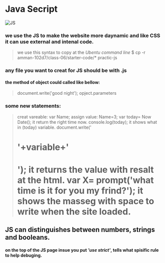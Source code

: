 # Java Secript 

![JS](https://images.ctfassets.net/3prze68gbwl1/asset-17suaysk1qa1jtx/b1e3eda412fbc2c2be1f6d6229605ed0/node-js-websockets-programming.png?fm=webp)
### we use the JS to make the website more daynamic and like CSS it can use external and intenal code.

> we use this syntax to copy at the *Ubentu command line*
> $ cp -r amman-102d7/class-06/starter-code/* practic-js

### any file you want to creat for JS should be with .js

#### the method of object could called like bellow:
> document.write('good night');
> opject.parameters

### some new statements:
> creat vareable: var Name;
> assign value: Name=3;
> var today= Now Date(); it return the right time now.
> console.log(today); it shows what in (today) variable.
> document.write('<h1>'+variable+'<h1>'); it returns the value with resalt at the html.
> var X= prompt('what time is it for you my frind?'); it shows the masseg with space to write when the site loaded.

## JS can distinguishes between numbers, strings and booleans.

#### on the top of the JS page insue you put _'use strict'_, tells what spisific rule to help debuging.

